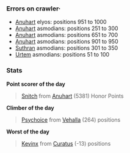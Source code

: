 ### Errors on crawler·
- [Anuhart](/#/ranking/Anuhart) elyos: positions 951 to 1000
- [Anuhart](/#/ranking/Anuhart) asmodians: positions 251 to 300
- [Anuhart](/#/ranking/Anuhart) asmodians: positions 651 to 700
- [Anuhart](/#/ranking/Anuhart) asmodians: positions 901 to 950
- [Suthran](/#/ranking/Suthran) asmodians: positions 301 to 350
- [Urtem](/#/ranking/Urtem) asmodians: positions 51 to 100


### Stats

**Point scorer of the day**
>[Snitch](/#/character/Anuhart/149818) from [Anuhart](/#/ranking/Anuhart)  (5381) Honor Points


**Climber of the day**
>[Psychoice](/#/character/Vehalla/140829) from [Vehalla](/#/ranking/Vehalla)  (264) positions


**Worst of the day**
>[Kevinx](/#/character/Curatus/80875) from [Curatus](/#/ranking/Curatus)  (-13) positions


